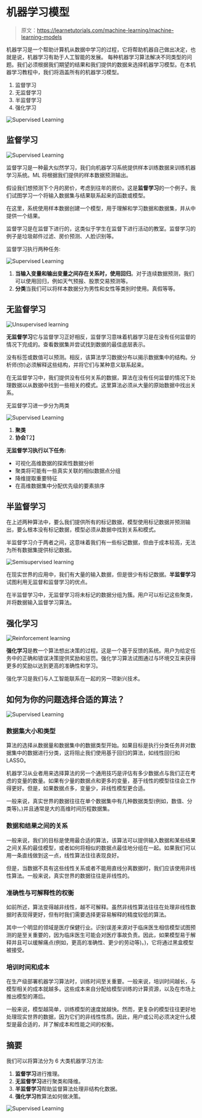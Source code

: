 # 机器学习模型

> 原文：<https://learnetutorials.com/machine-learning/machine-learning-models>

机器学习是一个帮助计算机从数据中学习的过程，它将帮助机器自己做出决定，也就是说，机器学习有助于人工智能的发展。
每种机器学习算法解决不同类型的问题。我们必须根据我们期望的结果和我们提供的数据来选择机器学习模型。在本机器学习教程中，我们将涵盖所有的机器学习模型。

1.  监督学习
2.  无监督学习
3.  半监督学习
4.  强化学习

![Supervised Learning](img/35ecd2a915295d3ee53bdce58620c423.png)

## 监督学习

![Supervised Learning](img/7257a6dc12782612a329c11d0a036e91.png)

监督学习是一种最大似然学习，我们向机器学习系统提供样本训练数据来训练机器学习系统。ML 将根据我们提供的样本数据预测输出。

假设我们想预测下个月的房价，考虑到往年的房价。这是**监督学习**的一个例子。我们试图学习一个将输入数据集与结果联系起来的函数或模型。

在这里，系统使用样本数据创建一个模型，用于理解和学习数据和数据集，并从中提供一个结果。

监督学习是在监督下进行的，这类似于学生在监督下进行活动的教室。监督学习的例子是垃圾邮件过滤、房价预测、人脸识别等。

监督学习执行两种任务:

![Supervised Learning](img/4d22280e7db7154fd547b64b3398ec86.png)

1.  **当输入变量和输出变量之间存在关系时，使用回归**。对于连续数据预测，我们可以使用回归，例如天气预报、股票交易预测等。
2.  **分类**当我们可以将样本数据分为男性和女性等类别时使用。真假等等。

## 无监督学习

![Unsupervised learning](img/8f68879b59259eaa9649c46dde0c7b7a.png)

**无监督学习**它与监督学习正好相反，监督学习意味着机器学习是在没有任何监督的情况下完成的。查看数据集并尝试找到数据的最佳底层表示。

没有标签或数值可以预测。相反，该算法学习数据分布以揭示数据集中的结构。分析师(你)必须解释这些结构，并将它们与某种意义联系起来。

在无监督学习中，我们提供没有任何关系的数据，算法在没有任何监督的情况下处理数据以从数据中找到一些相关的模式。这里算法必须从大量的原始数据中找出关系。

无监督学习进一步分为两类

![Supervised Learning](img/54707ba5ad8fc96e574bdd5162791f68.png)

1.  **聚类**
2.  **协会**T2】

**无监督学习执行以下任务:**

*   可视化高维数据的探索性数据分析
*   聚类将可能有一些真实关联的相似数据点分组
*   降维提取重要特征
*   在高维数据集中分配优先级的要素排序

## 半监督学习

在上述两种算法中，要么我们提供所有的标记数据，模型使用标记数据并预测输出，要么根本没有标记数据，模型必须从数据中找到关系和模式。

半监督学习介于两者之间，这意味着我们有一些标记数据，但由于成本较高，无法为所有数据集提供标记数据。

![Semisupervised learning](img/93e097d888c286118675be5b1845e38c.png)

在现实世界的应用中，我们有大量的输入数据，但是很少有标记数据。**半监督学习**试图利用无监督和监督学习的优点。

在半监督学习中，无监督学习将未标记的数据分组为簇。用户可以标记这些聚类，并将数据输入监督学习算法。

## 强化学习

![Reinforcement learning](img/b0aad4799ddafd74d0ef097fd9f70b25.png)

**强化学习**是教一个算法想出决策的过程。这是一个基于反馈的系统。用户为给定任务中的正确和错误决策提供奖励和惩罚。强化学习算法试图通过与环境交互来获得更多的奖励以达到更高的准确性和学习。

强化学习是我们与人工智能联系在一起的另一项新兴技术。

## 如何为你的问题选择合适的算法？

![Supervised Learning](img/9d31a05d016a230d8acdc6174f7bf8b0.png)

### 数据集大小和类型

算法的选择从数据量和数据集中的数据类型开始。如果目标是执行分类任务并对数据集中的数据进行分类，这将阻止我们使用基于回归的算法，如线性回归和 LASSO。

机器学习从业者用来选择算法的另一个通用技巧是评估有多少数据点与我们正在考虑的变量的数量。如果有少量的数据点和更多的变量，基于线性的模型往往会工作得更好。但是，如果数据点多，变量少，非线性模型更合适。

一般来说，真实世界的数据往往在单个数据集中有几种数据类型(例如，数值、分类等)。)并且通常是大的高维时间历程数据集。

### 数据和结果之间的关系

一般来说，我们的目标是使用最合适的算法，该算法可以提供输入数据和某些结果之间关系的最佳模型，或者如何将相似的数据点最佳地分组在一起。如果我们可以用一条直线做到这一点，线性算法往往表现良好。

但是，当数据不具有这些线性关系或者不能用直线分离数据时，我们应该使用非线性算法。一般来说，真实世界的数据往往是非线性的。

### 准确性与可解释性的权衡

如前所述，算法变得越非线性，越不可解释。虽然非线性算法往往在处理非线性数据时表现得更好，但有时我们需要选择更容易解释的精度较低的算法。

其中一个明显的领域是医疗保健行业。识别误差来源对于临床医生相信模型试图预测的是至关重要的，因为临床医生可能会对医疗事故负责。因此，如果模型易于解释并且可以缓解痛点(例如，更高的准确性、更少的劳动等)。)，它将通过黑盒模型被接受。

### 培训时间和成本

在生产级部署机器学习算法时，训练时间至关重要。一般来说，培训时间越长，与模型相关的成本就越多。这些成本来自分配给模型训练的计算资源，以及在市场上推出模型的滞后。

一般来说，模型越简单，训练模型的速度就越快。然而，更复杂的模型往往更好地处理现实世界的数据，因为它们的非线性性质。因此，用户或公司必须决定什么模型是最合适的，并了解成本和性能之间的权衡。

## 摘要

我们可以将算法分为 6 大类机器学习方法:

1.  **监督学习**进行推理。
2.  **无监督学习**进行聚类和降维。
3.  **半监督学习**帮助监督算法处理非结构化数据。
4.  **强化学习**教算法如何做决策。

![Supervised Learning](img/5481f6f309f370c91b319edf69d96f46.png)